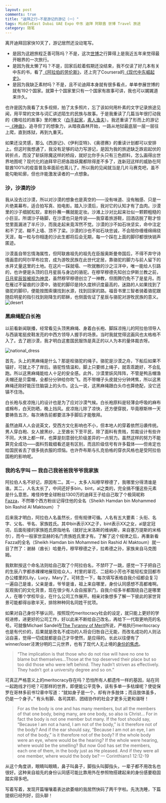```yaml
---
layout: post
comments: true
title: "迪拜之行—不是游记的游记（一）"
tags: MiddleEast Dubai UAE Expo 中东 迪拜 阿联酋 世博 Travel 旅途
category: 随笔
---
```


离开迪拜回家快10天了，游记居然还没动笔写。 

- 是因为这趟旅程乏善可陈吗？不是，这次[世博](https://www.youtube.com/watch?v=9Jza7jIq9rE)之行算得上是我近五年来觉得最开眼界的一次旅行。
- 是因为我太懒了吗？不是，回家后趁着假期还没结束，我不仅读了好几本有关中东的书，看了[《阿拉伯的劳伦斯》](https://en.wikipedia.org/wiki/Lawrence_of_Arabia_(film))，还上完了Coursera的[《现代中东崛起史》](https://www.coursera.org/learn/modern-middle-east-1/home/welcome)。
- 是因为我缺乏素材吗？不是，且不论迪拜本身就有很多看点，单单参展世博的就有192个国家。就算十个国家里只有一个国家有故事可讲，我也可以娓娓道来许久。

也许是因为我看了太多视频，拍了太多照片，忘了该如何用朴素的文字记录旅途见闻，用平常的文体与词汇讲述陌生的民族与故事。于是我重读了几篇当年很打动我的《撒哈拉的故事》里的散文（[白手起家](https://site.douban.com/206475/widget/notes/12854870/note/271604130/)，[素人渔夫](https://site.douban.com/206475/widget/notes/12854870/note/268430769/)）。我还重读了形而上的游记—[《神曲》](https://www.audible.co.uk/pd/The-Divine-Comedy-Audiobook/B00NCALRR0?ipRedirectOverride=true&source_code=M2M30DFT1Bk13006152102O5&gclid=CjwKCAiArOqOBhBmEiwAsgeLmfeaU5oas5Tkz_E-7A-v_J79-6cMbA76d6CUQ8gR47e6Uep99uPIzxoCvgYQAvD_BwE&gclsrc=aw.ds)，追寻但丁的想象力，从暗夜森林开始，一路从地狱最底层一层一层往上爬，直到炼狱，再到九重天。

如果还没灵感，那么《西游记》、《伊利亚特》、《奥德赛》的重读计划都可以安排上。但这时我想通了，我没有足够的动力写游记，是因为我的旅途缺乏跌宕起伏的转折点，而没了斩妖除魔这样的桥段，就好比你手头只有三色颜料，怎么画得出世界地图呢？现代化的迪拜早已把各路妖魔都除得差不多了，连新冠这样的威胁在阿联酋100%的疫苗普及率面前也蔫儿了。所以我的见闻就当是几片马赛克吧，虽不能勾勒轮廓，但也许能激发读者的一点想象。

### 沙，沙漠的沙
我从没去过沙漠，所以对沙漠的想象也是真空的——没有味道、没有触感、只是一片绝美幕布，适合拍写真、拍电影。踏入沙漠后，我对它的认知才有了血肉。沙漠里的沙子细腻松软，拿粉扑蘸一蘸就能定妆。沙滩上沙对比起来壮似一颗颗粗糙的小巨豆。所谓沙子硌脚，在沙漠也只是传说——我穿着旅游鞋，回酒店脱了鞋才惊觉里面漏进了半斤沙，而我走起来竟浑然不觉。沙漠的沙不如石块坚实，命中注定和不了泥、糊不上墙、顶不了梁。沙漠的沙也不如石块忠诚，不会陪你缠缠绵绵绕天涯，每一粒与你相逢的沙此生都将后会无期，每一个踩在上面的脚印都很快销声匿迹。

沙漠虽自带忘情海属性，但阿联酋祖先的祖先在臣服奥斯曼帝国后，不得不弃守诗情画意的阿尔罕布拉宫，成为游牧民族在此世代定居，靠骆驼的脚力与前人留下的水井丈量这里的土地。在这片一踩就塌、一吹就散的沙之汪洋中，唯一能给人引路的，也许便是头顶的日月星辰与身边的骆驼。在穆罕穆德先知创立伊斯兰教之前，[日月星辰皆被视为神灵](https://en.wikipedia.org/wiki/Religion_in_pre-Islamic_Arabia#:~:text=Arabian%20polytheism%2C%20the%20dominant%20form,as%20the%20Kaaba%20in%20Mecca)，虽然穆罕穆德创立了一神教，但图腾仍免不了是星月。而在雁过不留痕的沙漠中，骆驼的脚印是持久度辨识度最高的，迷路的人如果找到了骆驼的脚印，便能按图索骥找到水源，找到回家的路。福音书里三智者骑着骆驼跟随启明星的指引找到刚降生的耶稣，也侧面佐证了星辰与骆驼对游牧民族的意义。
![desert](/images/desert.jpg)

### 黑麻绳配白长袍
以前看新闻联播，经常看见头顶黑麻绳、身着白长袍、脚踩凉拖儿的阿拉伯领导人与西装笔挺皮鞋发亮的中西方领导人握手的场景。当时我就觉得这画风也太格格不入了。去了趟沙漠，我才明白这套国民服饰是真正的以人为本的量体裁衣呀。

![national_dress](/images/fazza.jpg)

首先，头上的黑麻绳是什么？那是栓骆驼的绳子。骆驼是沙漠之舟，下船后如果不锚好，可就上不了岸后。骆驼性情温和，脚上只要绑上绳子，就乖乖跪好，不会乱跑。所以这黑麻绳能给人十足的安全感。此外，沙漠里妖风阵阵，不管是鸭舌帽渔夫帽还是贝雷帽，全都分分钟给你吹飞。而不带帽子头皮就分分钟烤焦，所以这黑麻绳还刚好能压住脑袋上的头巾。这么一说，这黑麻绳跟白头巾也算绝配，没它还镇不住场。

白长袍与皮凉拖儿的设计也是为了应对沙漠气候。白长袍原料是轻薄会呼吸的麻布或棉布，白天防晒，晚上挡风。皮凉拖儿除了凉快，还方便穿脱，毕竟穆斯林一天要祷告五次，每次祷告前都要洁净手脚后才能敬拜。

虽然迪拜人人会说英文，受西方文化影响也不小，但本地人的穿着依然沿袭传统。男人穿白袍、女人披黑纱，上至酋长下至平民，除了面料有贵贱，剪裁设计有些许不同，大体上都一样，也算是刻意弱化阶级差异的一点努力。虽然这样的努力不能算完全成功——面料剪裁细看还是有区别，而且阶级信号有许多载体——但肯定也给国民省去了很多挑衣服的烦恼。也许乔布斯与扎克伯格的穿衣风格也是受阿拉伯国袍的影响呢。

### 我的名字叫 — 我自己我爸爸我爷爷我家族
阿拉伯人名不好记，原因有二。其一，太多人叫穆罕穆德了，我哪里分得清谁是谁。其二，人名太长了，中间还好多bin，bint，al之类的，完全搞不懂这些元素是什么意思。难怪帅誉全球粉丝1300万的迪拜王子给自己取了个极简昵称[Fazza](https://www.instagram.com/faz3/?hl=en)，不然哪个西方粉丝记得住他的全名（Sheikh Hamdan bin Mohammed bin Rashid Al Maktoum）？

后来我才明白，阿拉伯人名虽然长，但有规律可循。人名有五大要素：头衔、名字、父名、爷名、家族姓氏。其中bin表示XX之子，bint表示XX之女，al是定冠词，后面衔接的家族姓氏原指地名（就好比米洛斯的维纳斯，来自塞万提斯的米格尔），而今一般家世显赫的名门贵族姓氏里才有。了解了这个规律之后，再重新看Fazza的全名（Sheikh Hamdan bin Mohammed bin Rashid Al Maktoum）就一目了然了：谢赫（酋长）哈曼丹，穆罕穆德之子，拉希德之孙，家族来自马克图姆。

我默默按这个命名法则给自己取了个阿拉伯名，不禁吓了一跳，感觉一下子把自己的生辰八字都赤裸裸地展现给众人，村里的翠花、二妞和小芳也不能轻松变回都市办公楼里的Lily，Lucy，Mary了。可转念一下，每次填写表格自我介绍都会复习一遍自己是谁，父亲是谁，爷爷是谁，祖上来自哪里，身份认同感想不高都难啊。反观我们的文化背景，现在很少有人会自报家门，自我介绍多半都围绕自己是哪里人，在哪个学校毕业，在什么公司工作展开。相亲对象想多了解一下彼此的家世背景可能都得谷歌半天，排除种种同名同姓干扰项。

如果对自己身份不够认同，按照现代meritocracy社会的设定，就只能上更好的学校进修，进更好的公司工作，好以此来不断给自己改名，再给下一代取更响亮的名号。可就像Michael Sandel在[The Tyranny of Merit](https://www.penguin.co.uk/books/313/313112/the-tyranny-of-merit/9780141991177.html)所说，严格执行meritocracy也是有代价的，后果就是改名不成功的人将会归咎自己无能，而改名成功的人则沾沾自喜，觉得一切成就都是自己才华使然，是应得的。长此以往便有了winner/loser泾渭分明的二元世界，也有了现代人无止境的[身份的焦虑](https://www.ted.com/talks/alain_de_botton_a_kinder_gentler_philosophy_of_success?language=en)。
> “The implication is that those who do not rise will have no one to blame but themselves...Those at the top deserved their place but so too did those who were left behind. They hadn’t striven as effectively. They hadn’t got a university degree and so on.”
 
可真正严格意义上的meritocracy存在吗？恐怕所有人都遗传一样的基因，站在同一起跑线才行吧？可那样的世界，即便能公平竞争，该有多单一多枯燥呢？使徒保罗在哥林多前书12章中写道：“就如身子是一个，却有许多肢体；而且肢体虽多，仍是一个身子。” 有头有脚、各司其职、团结协作的社会才更多元更和谐呀！
 
> For as the body is one and has many members, but all the members of that one body, being many, are one body, so also is Christ... For in fact the body is not one member but many. If the foot should say, “Because I am not a hand, I am not of the body,” is it therefore not of the body? And if the ear should say, “Because I am not an eye, I am not of the body,” is it therefore not of the body? If the whole body were an eye, where would be the hearing? If the whole were hearing, where would be the smelling? But now God has set the members, each one of them, in the body just as He pleased. And if they were all one member, where would the body be? — Corinthians1 12:12-19  
 
 从这个角度讲，眼睛叫眼睛，鼻子叫鼻子，脚指头叫脚指头，一辈子都不用改名也很好。这种来自祖先的身份认同感可能比靠用外在参照物搭建起来的身份感要稳固踏实得多吧。

写着写着，发现开篇嚷嚷着表达欲萎缩的我居然快码了两千字啦。先洗洗睡，下篇提纲已经列好，回头聊！